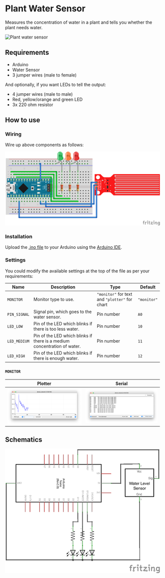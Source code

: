 # Plant Water Sensor

Measures the concentration of water in a plant and tells you whether the plant needs water.

![Plant water sensor](arduino_plant_water_sensor.png)

## Requirements

- Arduino
- Water Sensor
- 3 jumper wires (male to female)

And optionally, if you want LEDs to tell the output:

- 4 jumper wires (male to male)
- Red, yellow/orange and green LED
- 3x 220 ohm resistor

## How to use

### Wiring

Wire up above components as follows:

![Breadboard view](arduino_plant_water_sensor_bb.png)

### Installation

Upload the [.ino file](arduino_plant_water_sensor.ino) to your Arduino using the [Arduino IDE](https://www.arduino.cc/en/software).

### Settings

You could modify the available settings at the top of the file as per your requirements:

| Name | Description | Type | Default |
|--|--|--|--|
| `MONITOR` | Monitor type to use. | `"monitor"` for text and `"plotter"` for chart | `"monitor"` |
| `PIN_SIGNAL` | Signal pin, which goes to the water sensor. | Pin number | `A0` |
| `LED_LOW` | Pin of the LED which blinks if there is too less water. | Pin number | `10` |
| `LED_MEDIUM` | Pin of the LED which blinks if there is a medium concentration of water. | Pin number | `11` |
| `LED_HIGH` | Pin of the LED which blinks if there is enough water. | Pin number | `12` |

#### `MONITOR`

| Plotter | Serial |
|--|--|
| ![Plotter](arduino_plant_water_sensor_plotter.png) | ![Plotter](arduino_plant_water_sensor_serial.png) |

## Schematics

![Schematic view](arduino_plant_water_sensor_schema.png)
